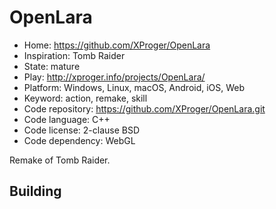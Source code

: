 # OpenLara

- Home: https://github.com/XProger/OpenLara
- Inspiration: Tomb Raider
- State: mature
- Play: http://xproger.info/projects/OpenLara/
- Platform: Windows, Linux, macOS, Android, iOS, Web
- Keyword: action, remake, skill
- Code repository: https://github.com/XProger/OpenLara.git
- Code language: C++
- Code license: 2-clause BSD
- Code dependency: WebGL

Remake of Tomb Raider.

## Building
